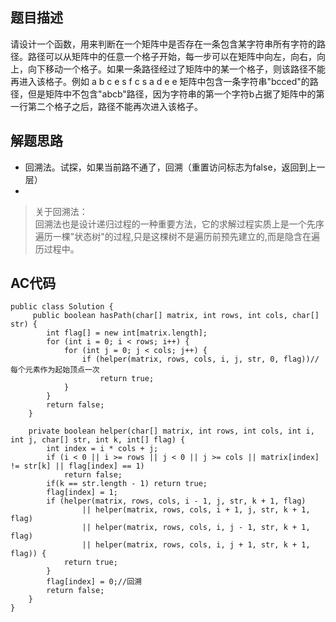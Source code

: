 ## 题目描述
请设计一个函数，用来判断在一个矩阵中是否存在一条包含某字符串所有字符的路径。路径可以从矩阵中的任意一个格子开始，每一步可以在矩阵中向左，向右，向上，向下移动一个格子。如果一条路径经过了矩阵中的某一个格子，则该路径不能再进入该格子。例如 a b c e s f c s a d e e 矩阵中包含一条字符串"bcced"的路径，但是矩阵中不包含"abcb"路径，因为字符串的第一个字符b占据了矩阵中的第一行第二个格子之后，路径不能再次进入该格子。

## 解题思路

- 回溯法。试探，如果当前路不通了，回溯（重置访问标志为false，返回到上一层）
- 
> 关于回溯法：   
回溯法也是设计递归过程的一种重要方法，它的求解过程实质上是一个先序遍历一棵"状态树"的过程,只是这棵树不是遍历前预先建立的,而是隐含在遍历过程中。

## AC代码
```
public class Solution {
     public boolean hasPath(char[] matrix, int rows, int cols, char[] str) {  
        int flag[] = new int[matrix.length];  
        for (int i = 0; i < rows; i++) {  
            for (int j = 0; j < cols; j++) {  
                if (helper(matrix, rows, cols, i, j, str, 0, flag))//每个元素作为起始顶点一次  
                    return true;  
            }  
        }  
        return false;  
    }  
   
    private boolean helper(char[] matrix, int rows, int cols, int i, int j, char[] str, int k, int[] flag) {  
        int index = i * cols + j;  
        if (i < 0 || i >= rows || j < 0 || j >= cols || matrix[index] != str[k] || flag[index] == 1)  
            return false;  
        if(k == str.length - 1) return true;  
        flag[index] = 1;  
        if (helper(matrix, rows, cols, i - 1, j, str, k + 1, flag)  
                || helper(matrix, rows, cols, i + 1, j, str, k + 1, flag)  
                || helper(matrix, rows, cols, i, j - 1, str, k + 1, flag)  
                || helper(matrix, rows, cols, i, j + 1, str, k + 1, flag)) {  
            return true;  
        }  
        flag[index] = 0;//回溯  
        return false;  
    }  
}

```
